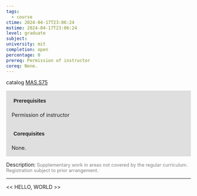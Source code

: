 ```yaml
---
tags:
  - course
ctime: 2024-04-17T23:06:24
mstime: 2024-04-17T23:06:24
level: graduate
subject: 
university: mit
completion: open
percentage: 0
prereq: Permission of instructor
coreq: None.
---
```


catalog [MAS.S75](http://student.mit.edu/catalog/mMASa.html#MAS.S75)

<span style="display: block; padding: 15px; background-color: rgb(100, 100, 100, 0.2);"><font id="m_prereq4126_0" style="display: block; font-family: Arial, sans-serif; font-weight: bold; padding: 5px">Prerequisites</font><br><span id="prereq4126_0">Permission of instructor</span></span>
<span style="display: block; padding: 15px; background-color: rgb(100, 100, 100, 0.2);"><font id="m_coreq4126_0" style="display: block; font-family: Arial, sans-serif; font-weight: bold; padding: 5px">Corequisites</font><br><span id="coreq4126_0">None.</span></span>

<font style="">Description:</font>
<font style="color: grey; font-size: 0.8rem;">Supplementary work in areas not covered by the regular curriculum. Registration subject to prior arrangement.</font>



---

<< HELLO, WORLD >>
